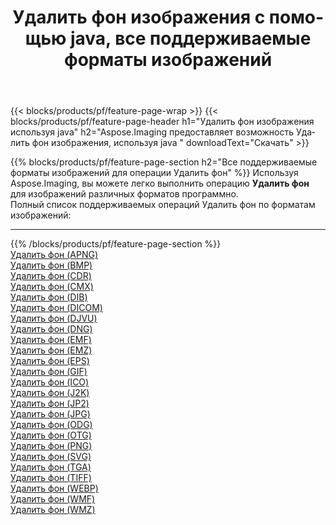 ﻿---
title: Удалить фон изображения с помощью java, все поддерживаемые форматы изображений 
weight: 3920
url: /ru/java/remove-background 
lang: ru
langdirlevel: 2
locales: zh-hans,ja,it,ru,de,es,fr,nl,id,lt,pl,pt,vi,tr,ko,zh-hant,ar,hi,th,sv,cs,uk,he
description: Используя Aspose.Imaging, вы можете легко Удалить фон изображения используя java
---

{{< blocks/products/pf/feature-page-wrap >}}
{{< blocks/products/pf/feature-page-header h1="Удалить фон изображения используя java" h2="Aspose.Imaging предоставляет возможность Удалить фон изображения, используя java " downloadText="Скачать" >}}


{{% blocks/products/pf/feature-page-section  h2="Все поддерживаемые форматы изображений для операции Удалить фон" %}}
Используя Aspose.Imaging, вы можете легко выполнить операцию **Удалить фон** для изображений различных форматов программно.
<br/>
Полный список поддерживаемых операций Удалить фон по форматам изображений:
<hr/>
{{% /blocks/products/pf/feature-page-section %}}
<div class="container-fluid productfamilypage bg-gray">
    <div class="convertypes bg-gray agp-content section">
        <div class="container">
		<div class="row other-converters">
		    <div class='col-md-2 other-converter remove-lp remove-rp'><a href="/imaging/ru/java/remove-background/apng" >Удалить фон (APNG)</a></div><div class='col-md-2 other-converter remove-lp remove-rp'><a href="/imaging/ru/java/remove-background/bmp" >Удалить фон (BMP)</a></div><div class='col-md-2 other-converter remove-lp remove-rp'><a href="/imaging/ru/java/remove-background/cdr" >Удалить фон (CDR)</a></div><div class='col-md-2 other-converter remove-lp remove-rp'><a href="/imaging/ru/java/remove-background/cmx" >Удалить фон (CMX)</a></div><div class='col-md-2 other-converter remove-lp remove-rp'><a href="/imaging/ru/java/remove-background/dib" >Удалить фон (DIB)</a></div><div class='col-md-2 other-converter remove-lp remove-rp'><a href="/imaging/ru/java/remove-background/dicom" >Удалить фон (DICOM)</a></div><div class='col-md-2 other-converter remove-lp remove-rp'><a href="/imaging/ru/java/remove-background/djvu" >Удалить фон (DJVU)</a></div><div class='col-md-2 other-converter remove-lp remove-rp'><a href="/imaging/ru/java/remove-background/dng" >Удалить фон (DNG)</a></div><div class='col-md-2 other-converter remove-lp remove-rp'><a href="/imaging/ru/java/remove-background/emf" >Удалить фон (EMF)</a></div><div class='col-md-2 other-converter remove-lp remove-rp'><a href="/imaging/ru/java/remove-background/emz" >Удалить фон (EMZ)</a></div><div class='col-md-2 other-converter remove-lp remove-rp'><a href="/imaging/ru/java/remove-background/eps" >Удалить фон (EPS)</a></div><div class='col-md-2 other-converter remove-lp remove-rp'><a href="/imaging/ru/java/remove-background/gif" >Удалить фон (GIF)</a></div><div class='col-md-2 other-converter remove-lp remove-rp'><a href="/imaging/ru/java/remove-background/ico" >Удалить фон (ICO)</a></div><div class='col-md-2 other-converter remove-lp remove-rp'><a href="/imaging/ru/java/remove-background/j2k" >Удалить фон (J2K)</a></div><div class='col-md-2 other-converter remove-lp remove-rp'><a href="/imaging/ru/java/remove-background/jp2" >Удалить фон (JP2)</a></div><div class='col-md-2 other-converter remove-lp remove-rp'><a href="/imaging/ru/java/remove-background/jpg" >Удалить фон (JPG)</a></div><div class='col-md-2 other-converter remove-lp remove-rp'><a href="/imaging/ru/java/remove-background/odg" >Удалить фон (ODG)</a></div><div class='col-md-2 other-converter remove-lp remove-rp'><a href="/imaging/ru/java/remove-background/otg" >Удалить фон (OTG)</a></div><div class='col-md-2 other-converter remove-lp remove-rp'><a href="/imaging/ru/java/remove-background/png" >Удалить фон (PNG)</a></div><div class='col-md-2 other-converter remove-lp remove-rp'><a href="/imaging/ru/java/remove-background/svg" >Удалить фон (SVG)</a></div><div class='col-md-2 other-converter remove-lp remove-rp'><a href="/imaging/ru/java/remove-background/tga" >Удалить фон (TGA)</a></div><div class='col-md-2 other-converter remove-lp remove-rp'><a href="/imaging/ru/java/remove-background/tiff" >Удалить фон (TIFF)</a></div><div class='col-md-2 other-converter remove-lp remove-rp'><a href="/imaging/ru/java/remove-background/webp" >Удалить фон (WEBP)</a></div><div class='col-md-2 other-converter remove-lp remove-rp'><a href="/imaging/ru/java/remove-background/wmf" >Удалить фон (WMF)</a></div><div class='col-md-2 other-converter remove-lp remove-rp'><a href="/imaging/ru/java/remove-background/wmz" >Удалить фон (WMZ)</a></div>
                </div>
        </div>
    </div>
</div>
<br/>
